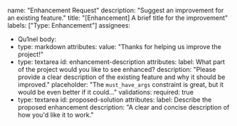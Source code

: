name: "Enhancement Request"
description: "Suggest an improvement for an existing feature."
title: "[Enhancement] A brief title for the improvement"
labels: ["Type: Enhancement"]
assignees:

- Qu1nel
  body:
- type: markdown
  attributes:
  value: "Thanks for helping us improve the project!"
- type: textarea
  id: enhancement-description
  attributes:
  label: What part of the project would you like to see enhanced?
  description: "Please provide a clear description of the existing feature and why it should be improved."
  placeholder: "The `must_have_args` constraint is great, but it would be even better if it could..."
  validations:
  required: true
- type: textarea
  id: proposed-solution
  attributes:
  label: Describe the proposed enhancement
  description: "A clear and concise description of how you'd like it to work."